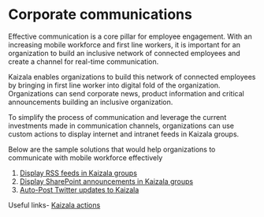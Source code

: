 # Corporate communications

Effective communication is a core pillar for employee engagement. With an increasing mobile workforce and first line workers, it is important for an organization to build an inclusive network of connected employees and create a channel for real-time communication.

Kaizala enables organizations to build this network of connected employees by bringing in first line worker into digital fold of the organization. Organizations can send corporate news, product information and critical announcements building an inclusive organization.

To simplify the process of communication and leverage the current investments made in communication channels, organizations can use custom actions to display internet and intranet feeds in Kaizala groups.

Below are the sample solutions that would help organizations to communicate with mobile workforce effectively
 1. [Display RSS feeds in Kaizala groups](GetRSSFeedsonKaizala/DisplayRSSFeedsinKaizalagroups.md)
 2. [Display SharePoint announcements in Kaizala groups](SharepointAnnouncementsonKaizala/DisplaySharepointAnnouncements.md)
 3. [Auto-Post Twitter updates to Kaizala](AutoPostTwitterUpdatesToKaizala/AutoPostTwitterUpdatesToKaizala.md)

Useful links- [Kaizala actions](/kaizala/actions/readme)
